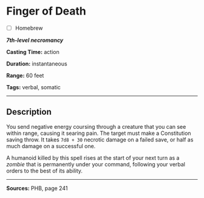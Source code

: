 # Finger of Death

- [ ] Homebrew

***7th-level necromancy***

**Casting Time:** action

**Duration:** instantaneous

**Range:** 60 feet

**Tags:** verbal, somatic

---

## Description
You send negative energy coursing through a creature that you can see within range, causing it searing pain.
The target must make a Constitution saving throw.
It takes `7d8 + 30` necrotic damage on a failed save, or half as much damage on a successful one.

A humanoid killed by this spell rises at the start of your next turn as a *zombie* that is permanently under your command, following your verbal orders to the best of its ability.

---

**Sources:** PHB, page 241
